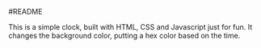#README

This is a simple clock, built with HTML, CSS and Javascript just for fun. It changes the background color, putting a hex color based on the time.